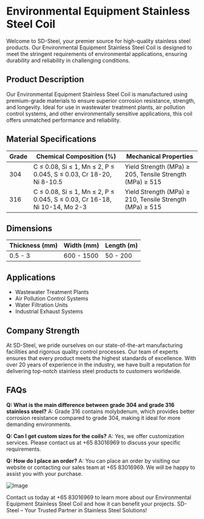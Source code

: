 # Environmental Equipment Stainless Steel Coil

Welcome to SD-Steel, your premier source for high-quality stainless steel products. Our Environmental Equipment Stainless Steel Coil is designed to meet the stringent requirements of environmental applications, ensuring durability and reliability in challenging conditions.

## Product Description
Our Environmental Equipment Stainless Steel Coil is manufactured using premium-grade materials to ensure superior corrosion resistance, strength, and longevity. Ideal for use in wastewater treatment plants, air pollution control systems, and other environmentally sensitive applications, this coil offers unmatched performance and reliability.

## Material Specifications
| Grade | Chemical Composition (%) | Mechanical Properties |
|-------|--------------------------|-----------------------|
| 304   | C ≤ 0.08, Si ≤ 1, Mn ≤ 2, P ≤ 0.045, S ≤ 0.03, Cr 18-20, Ni 8-10.5 | Yield Strength (MPa) ≥ 205, Tensile Strength (MPa) ≥ 515 |
| 316   | C ≤ 0.08, Si ≤ 1, Mn ≤ 2, P ≤ 0.045, S ≤ 0.03, Cr 16-18, Ni 10-14, Mo 2-3 | Yield Strength (MPa) ≥ 210, Tensile Strength (MPa) ≥ 515 |

## Dimensions
| Thickness (mm) | Width (mm) | Length (m) |
|----------------|------------|------------|
| 0.5 - 3        | 600 - 1500 | 50 - 200   |

## Applications
- Wastewater Treatment Plants
- Air Pollution Control Systems
- Water Filtration Units
- Industrial Exhaust Systems

## Company Strength
At SD-Steel, we pride ourselves on our state-of-the-art manufacturing facilities and rigorous quality control processes. Our team of experts ensures that every product meets the highest standards of excellence. With over 20 years of experience in the industry, we have built a reputation for delivering top-notch stainless steel products to customers worldwide.

## FAQs
**Q: What is the main difference between grade 304 and grade 316 stainless steel?**
A: Grade 316 contains molybdenum, which provides better corrosion resistance compared to grade 304, making it ideal for more demanding environments.

**Q: Can I get custom sizes for the coils?**
A: Yes, we offer customization services. Please contact us at +65 83016969 to discuss your specific requirements.

**Q: How do I place an order?**
A: You can place an order by visiting our website or contacting our sales team at +65 83016969. We will be happy to assist you with your purchase.

![Image](https://github.com/user-attachments/assets/2567258e-e124-4816-932d-1809bd27ef0b)

Contact us today at +65 83016969 to learn more about our Environmental Equipment Stainless Steel Coil and how it can benefit your projects. SD-Steel – Your Trusted Partner in Stainless Steel Solutions!